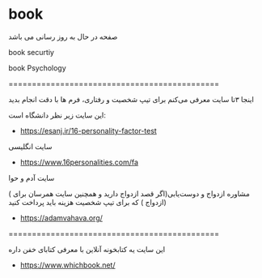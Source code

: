# book

صفحه در حال به روز رسانی می باشد

book securtiy

book Psychology



=============================================


اینجا ۳تا سایت معرفی می‌کنم برای تیپ شخصیت و رفتاری، فرم ها با دقت انجام بدید

این سایت زیر نظر دانشگاه است:
- https://esanj.ir/16-personality-factor-test

سایت انگلیسی
- https://www.16personalities.com/fa

سایت آدم و حوا 

( مشاوره ازدواج و دوست‌یابی(اگر قصد ازدواج دارید و همچنین سایت همرسان برای ازدواج ) که برای تیپ شخصیت هزینه باید پرداخت کنید)
- https://adamvahava.org/


=============================================

این سایت یه کتابخونه آنلاین با معرفی کتابای خفن داره
- https://www.whichbook.net/
